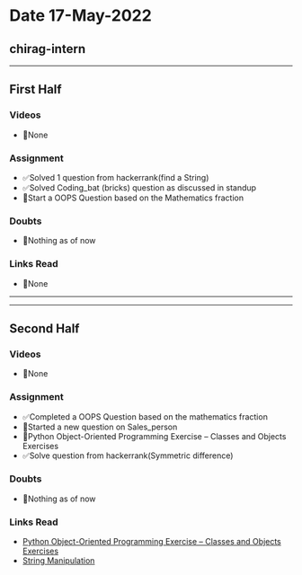 # Date 17-May-2022

## chirag-intern

<hr>

## First Half

### Videos

- 🚫None

### Assignment

- ✅Solved 1 question from hackerrank(find a String)
- ✅Solved Coding_bat (bricks) question as discussed in standup
- 🔄Start a OOPS Question based on the Mathematics fraction

### Doubts

- 🚫Nothing as of now

### Links Read

- 🚫None

<hr>
<hr>

## Second Half

### Videos

- 🚫None

### Assignment

- ✅Completed a OOPS Question based on the mathematics fraction
- 🔄Started a new question on Sales_person
- 🔄Python Object-Oriented Programming Exercise – Classes and Objects Exercises
- ✅Solve question from hackerrank(Symmetric difference)

### Doubts

- 🚫Nothing as of now

### Links Read

- [Python Object-Oriented Programming Exercise – Classes and Objects Exercises
  ](https://www.techgeekbuzz.com/python-object-oriented-programming-exercise/)
- [String Manipulation](https://www.thelearningpoint.net/computer-science/learning-python-programming-and-data-structures/learning-python-programming-and-data-structures--tutorial-12--string-manipulation)
